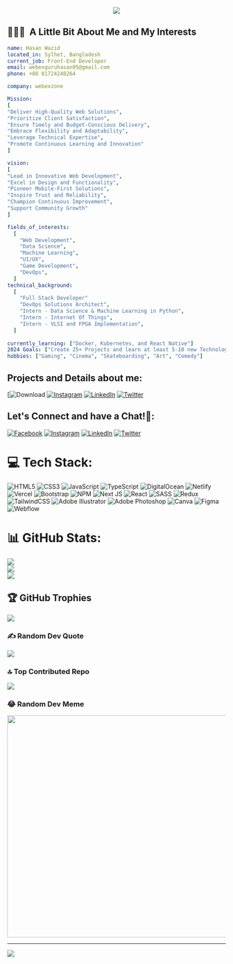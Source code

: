 <p align="center" color="#fff">
  <img src="https://capsule-render.vercel.app/api?type=waving&color=gradient&text=Hello!&height=100&section=header"/>
</p>

<h2> 👨🏻‍💻 &nbsp;A Little Bit About Me and My Interests</h2>

```yaml
name: Hasan Wazid
located_in: Sylhet, Bangladesh
current_job: Front-End Developer
email: webexguruhasan95@gmail.com
phone: +88 01724248264

company: webexzone

Mission:
[
"Deliver High-Quality Web Solutions",
"Prioritize Client Satisfaction",
"Ensure Timely and Budget-Conscious Delivery",
"Embrace Flexibility and Adaptability",
"Leverage Technical Expertise",
"Promote Continuous Learning and Innovation"
]

vision:
[
"Lead in Innovative Web Development",
"Excel in Design and Functionality",
"Pioneer Mobile-First Solutions",
"Inspire Trust and Reliability",
"Champion Continuous Improvement",
"Support Community Growth"
]

fields_of_interests:
  [
    "Web Development",
    "Data Science",
    "Machine Learning",
    "UI/UX",
    "Game Development",
    "DevOps",
  ]
technical_background:
  [
    "Full Stack Developer"
    "DevOps Solutions Architect",
    "Intern - Data Science & Machine Learning in Python",
    "Intern - Internet Of Things",
    "Intern - VLSI and FPGA Implementation",
  ]
  
currently_learning: ["Docker, Kubernetes, and React Native"]
2024 Goals: ["Create 25+ Projects and learn at least 5-10 new Technologies."]
hobbies: ["Gaming", "Cinema", "Skateboarding", "Art", "Comedy"]
```

## Projects and Details about me:
[![Download](https://docs.google.com/document/d/1UJ_WGrCbdn1R5oJlrxdWRInbDHZIINpsTKBwhPzQ5ZE/edit?usp=sharing) [![Instagram](https://img.shields.io/badge/Instagram-%23E4405F.svg?logo=Instagram&logoColor=white)](https://instagram.com/webexwazid) [![LinkedIn](https://img.shields.io/badge/LinkedIn-%230077B5.svg?logo=linkedin&logoColor=white)](https://linkedin.com/in/HasanWazid) [![Twitter](https://img.shields.io/badge/Twitter-%231DA1F2.svg?logo=Twitter&logoColor=white)](https://twitter.com/Webexguru_Hasan)

## Let's Connect and have a Chat!💬:
[![Facebook](https://img.shields.io/badge/Facebook-%231877F2.svg?logo=Facebook&logoColor=white)](https://facebook.com/hasan.wazid.7) [![Instagram](https://img.shields.io/badge/Instagram-%23E4405F.svg?logo=Instagram&logoColor=white)](https://instagram.com/webexwazid) [![LinkedIn](https://img.shields.io/badge/LinkedIn-%230077B5.svg?logo=linkedin&logoColor=white)](https://linkedin.com/in/HasanWazid) [![Twitter](https://img.shields.io/badge/Twitter-%231DA1F2.svg?logo=Twitter&logoColor=white)](https://twitter.com/Webexguru_Hasan)

# 💻 Tech Stack:
![HTML5](https://img.shields.io/badge/html5-%23E34F26.svg?style=for-the-badge&logo=html5&logoColor=white) ![CSS3](https://img.shields.io/badge/css3-%231572B6.svg?style=for-the-badge&logo=css3&logoColor=white) ![JavaScript](https://img.shields.io/badge/javascript-%23323330.svg?style=for-the-badge&logo=javascript&logoColor=%23F7DF1E) ![TypeScript](https://img.shields.io/badge/typescript-%23007ACC.svg?style=for-the-badge&logo=typescript&logoColor=white) ![DigitalOcean](https://img.shields.io/badge/DigitalOcean-%230167ff.svg?style=for-the-badge&logo=digitalOcean&logoColor=white) ![Netlify](https://img.shields.io/badge/netlify-%23000000.svg?style=for-the-badge&logo=netlify&logoColor=#00C7B7) ![Vercel](https://img.shields.io/badge/vercel-%23000000.svg?style=for-the-badge&logo=vercel&logoColor=white) ![Bootstrap](https://img.shields.io/badge/bootstrap-%23563D7C.svg?style=for-the-badge&logo=bootstrap&logoColor=white) ![NPM](https://img.shields.io/badge/NPM-%23000000.svg?style=for-the-badge&logo=npm&logoColor=white) ![Next JS](https://img.shields.io/badge/Next-black?style=for-the-badge&logo=next.js&logoColor=white) ![React](https://img.shields.io/badge/react-%2320232a.svg?style=for-the-badge&logo=react&logoColor=%2361DAFB) ![SASS](https://img.shields.io/badge/SASS-hotpink.svg?style=for-the-badge&logo=SASS&logoColor=white) ![Redux](https://img.shields.io/badge/redux-%23593d88.svg?style=for-the-badge&logo=redux&logoColor=white) ![TailwindCSS](https://img.shields.io/badge/tailwindcss-%2338B2AC.svg?style=for-the-badge&logo=tailwind-css&logoColor=white) ![Adobe Illustrator](https://img.shields.io/badge/adobeillustrator-%23FF9A00.svg?style=for-the-badge&logo=adobeillustrator&logoColor=white) ![Adobe Photoshop](https://img.shields.io/badge/adobephotoshop-%2331A8FF.svg?style=for-the-badge&logo=adobephotoshop&logoColor=white) ![Canva](https://img.shields.io/badge/Canva-%2300C4CC.svg?style=for-the-badge&logo=Canva&logoColor=white) 	![Figma](https://img.shields.io/badge/figma-%23F24E1E.svg?style=for-the-badge&logo=figma&logoColor=white) ![Webflow](https://img.shields.io/badge/Webflow-4353FF?style=for-the-badge&logo=webflow&logoColor=white)


# 📊 GitHub Stats:
![](https://github-readme-stats.vercel.app/api?username=Webexguru-Hasan&theme=merko&hide_border=false&include_all_commits=false&count_private=false)<br/>
![](https://github-readme-streak-stats.herokuapp.com/?user=Webexguru-Hasan&theme=merko&hide_border=false)<br/>
![](https://github-readme-stats.vercel.app/api/top-langs/?username=Webexguru-Hasan&theme=merko&hide_border=false&include_all_commits=false&count_private=false&layout=compact)

## 🏆 GitHub Trophies
![](https://github-profile-trophy.vercel.app/?username=Webexguru-Hasan&theme=radical&no-frame=false&no-bg=false&margin-w=4)

### ✍️ Random Dev Quote
![](https://quotes-github-readme.vercel.app/api?type=horizontal&theme=radical)

### 🔝 Top Contributed Repo
![](https://github-contributor-stats.vercel.app/api?username=Webexguru-Hasan&limit=5&theme=dark&combine_all_yearly_contributions=true)

### 😂 Random Dev Meme
<img src="https://rm.up.railway.app/" width="512px"/>

---
[![](https://visitcount.itsvg.in/api?id=Webexguru-Hasan&icon=0&color=0)](https://visitcount.itsvg.in)

<!-- Proudly created with GPRM ( https://gprm.itsvg.in ) -->
